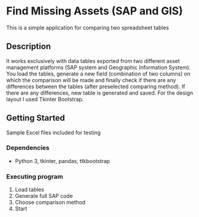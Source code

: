# Find Missing Assets (SAP and GIS)

This is a simple application for comparing two spreadsheet tables

## Description

It works exclusively with data tables exported from two different asset management platforms (SAP system and Geographic Information System). 
You load the tables, generate a new field (combination of two columns) on which the comparison will be made and finally check if there are any differences between the tables (after preselected comparing method). 
If there are any differences, new table is generated and saved. For the design layout I used Tkinter Bootstrap.

## Getting Started
Sample Excel files included for testing

### Dependencies

* Python 3, tkinter, pandas, ttkbootstrap

### Executing program

1. Load tables
2. Generate full SAP code
3. Choose comparison method
4. Start

